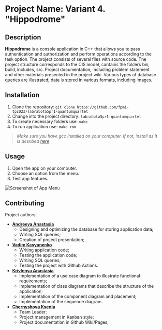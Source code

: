 # Project Name: **Variant 4. "Hippodrome"**

## Description

**Hippodrome** is a console application in C++ that allows you to pass authentication and authorization and perform operations according to the task option.
The project consists of several files with source code. The project structure corresponds to the CIS model, contains the folders bin, build, includes,
src.
Project documentation, including problem statement and other materials presented in the project wiki.
Various types of database queries are illustrated, data is stored in various formats, including images.

## Installation

1. Clone the repository: `git clone https://github.com/fpmi-tp2023/labrabota5pr1-quantumquartet`
2. Change into the project directory: `labrabota5pr1-quantumquartet`
3. To create necessary folders use: `make`
4. To run application use: `make run`
> *Make sure you have gcc installed on your computer. If not, install as it is desribed [here](https://www.freecodecamp.org/news/how-to-install-c-and-cpp-compiler-on-windows/)*
## Usage

1. Open the app on your computer.
2. Choose an option from the menu.
3. Test app features.

![Screenshot of App Menu](https://github.com/xenia155/task4/blob/main/images/menu.png?raw=true)

## Contributing

Project authors:
- [**Andreeva Anastasia**](https://github.com/woaml)
     - Designing and optimizing the database for storing application data;
     - Writing SQL queries;
     - Creation of project presentation;
- [**Vadim Kasyanenko**](https://github.com/VadimKasyanenko)
     - Writing application code;
     - Testing the application code;
     - Writing SQL queries;
     - Testing the project with Github Actions.
- [**Krivlenya Anastasia**](https://github.com/a-krivlenya)
     - Implementation of a use case diagram to illustrate functional requirements;
     - Implementation of class diagrams that describe the structure of the application;
     - Implementation of the component diagram and placement;
     - Implementation of the sequence diagram.
- [**Chernyshova Ksenia**](https://github.com/xenia155) 
     - Team Leader;
     - Project management in Kanban style;
     - Project documentation in Github Wiki/Pages;
     

